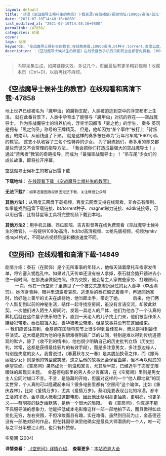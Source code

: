 ```yaml
---
layout: default
title: '动漫《空战魔导士候补生的教官》下载资源/在线播放/视频地址/1080p/高清/蓝光'
date: "2021-07-10T14:40:16+0800"
last_modified_at: "2021-07-10T14:40:16+0800"
permalink: /47858/
categories: 动漫
cover:
tags: 动漫
keywords: '空战魔导士候补生的教官,在线免费看,1080p高清,bt种子,torrent,百度云盘,magnet,磁力链,迅雷下载资源'
description: '《空战魔导士候补生的教官》在线云播放手机西瓜影院吉吉影音免费看，1080p高清bd/hd未删减完整版和tc抢先枪版，mkv/mp4格式，附带bt/torrent种子、magnet/磁力链、百度云盘、网盘资源迅雷下载链接'
---
```


>内容采集生成，如果链接失效，多试几个，页面最后有更多精彩视频！收藏本页（Ctrl+D)，以后再找不麻烦。


## 《空战魔导士候补生的教官》在线观看和高清下载-47858

地上世界已经被名为「魔甲虫」的魔物支配，人类被迫逃到空中的浮空都市上生活。 就在此番背景下，人类中孕育出了能够与「魔甲虫」对抗的存在——空战魔导士。 作为空战魔导士的培养机构，浮空学园都市「雾之枪」的学生， 奏多·英司是拥有「黑之剑圣」称号的王牌精英。 但是，他却因为&ldquo;某个事件”被打上「背叛者」的烙印，从前线退了下来。 就是这样的奏多被任命为&ldquo;万年吊车尾&rdquo;E601小队的教官。 这支小队收容了三名个性特异的少女。 为了磨练她们，奏多用的却又都是些荒诞又不合常理的指导方法… 「我会把你们打造成最强大的空战魔导士！」 通过“背叛者&rdquo;教官的奇葩指导，而成为「最强空战魔导士」！ “吊车尾&rdquo;少女们的成长故事，即将拉开序幕。<!---剧情end--->


空战魔导士候补生的教官迅雷下载

**下载地址**： [在线观看下载 《空战魔导士候补生的教官》](https://www.993dy.com//vod-detail-id-5807.html) 


**无法下载?**：`如果迅雷因版权原因无法下载，关注微信公众号 `

**其他方法1**：从百度云网盘下载视频，百度云网盘支持在线观看，非会员有限制，如果能找到迅雷下载链接、bt/torrent种子、magnet磁力链接、e2dk链接等，可以用迅雷、比特彗星等工具将完整视频下载到本地。

**其他方法2**：用手机云播、西瓜影院、吉吉影音等在线免费观看《空战魔导士候补生的教官》，一般提供1080p高清、hd/bd高清视频、tc抢先版视频，视频为mkv或mp4格式，不同站点视频质量和播放速度不同。


## 《空房间》在线观看和高清下载-14849

剧情介绍：泰石（在熙饰）是个无所事事的年轻人，他每天骑着摩托车挨家发传单，将它塞入钥匙孔中。如果过几天传单还没有被人拿掉，泰石就会撬开锁进去小住一段时间，在那洗澡做饭拍照。作为交换，他会帮主人家做些家务、打理房间。  　　一次，他在一所空房子里遇见了一个被丈夫施虐折磨过的女人善华（李丞涓饰）。她浑身青肿，眼神里流露着哀怨。逃走后的泰石惦记着善华，再返回她家时，恰好碰上善华的丈夫在虐待她，他当即出手，带走了她。  　　后来，他们两个人恢复到以前的神秘生活，结伴一起寻找空房间，虽没有言语交流，却彼此默契。一次他们进入陌生人房间时，发现一具老人的尸体，他们为他办了一个认真的葬礼后就在这件屋子快乐的住下。直到一天老人的儿子找上门来，他们被当作杀人嫌疑犯带走。泰石锒铛入狱，善华被老公带走。但是故事并没有在这里结束。 ----- 我们应该注意到，金基德在国际电影节上很少得到最佳影片，而总是得到最佳导演奖。这大概是因为他的电影很难得到最广泛的认同，特别是难以得到传统道德观的默许，除了《收不到的情书》，他也很少明确自己的历史批判立场（历史批判，常常，这都是获得最佳影片的有效手段），而是多注意男女，多注意边缘人，特别是失意的女人。我曾说过，《春夏秋冬又一春》是其脱胎换骨之作，而《撒玛丽娅少女》则是他的转型或突破，这之后他的故事还会保留血腥，但不再以彻底的绝望告终。《空房间》果然成为一则温和寓言，尤其后半部，已经近乎于态度无限暧昧的超现实主题。   金基德电影里的男人多少言寡语，在《空房间》里则是男女主人公同时缄口不言。不言，是隐藏的开始，但面对这样的一个“他人即地狱”的现实世界，个人真的可以隐藏起来吗？很多电影里都有“空房间”这个喻体，比如《重庆森林》，比如《爱情万岁》，尤其《爱情万岁》，蔡明亮要表现台北的冷漠，都市生活的冷漠。金基德大概看过这部电影，因此他比蔡明亮更抽象，更明亮，也更多义——蔡明亮的缺乏幽默感，是他一个很大的局限。   看《空房间》，你真是不能不佩服导演的想象力，他能把低成本电影像这样一部一部地拍下去，而且做得如此变化无穷，左右突围，不但冷峻而且有趣，实在难得。虽然到目前为止，金基德还没有一部绝对好的作品，但在韩国导演里他确实是最具大师潜质的一个人，唯一可与之平分半壁江山的，也只有朴赞郁。


空房间 (2004)

**详情查看**： [《空房间》详情介绍](/movie/14849/)， **查看更多**：[本站资源大全](/movie/t/all/)


